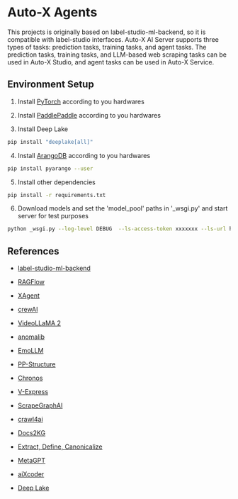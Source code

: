 # Auto-X Agents


This projects is originally based on label-studio-ml-backend, so it is compatible with label-studio interfaces.
Auto-X AI Server supports three types of tasks: prediction tasks, training tasks, and agent tasks.
The prediction tasks, training tasks, and LLM-based web scraping tasks can be used in Auto-X Studio, and agent tasks can be used in Auto-X Service.

## Environment Setup

1. Install [PyTorch](https://pytorch.org/) according to you hardwares

2. Install [PaddlePaddle](https://www.paddlepaddle.org.cn/documentation/docs/en/2.4/install/index_en.html) according to you hardwares

3. Install Deep Lake
```bash
pip install "deeplake[all]"
```
4. Install [ArangoDB](https://github.com/arangodb/arangodb) according to you hardwares
```bash
pip install pyarango --user
```
5. Install other dependencies

```bash
pip install -r requirements.txt
```

6. Download models and set the 'model_pool' paths in '_wsgi.py' and start server for test purposes

```bash
python _wsgi.py --log-level DEBUG  --ls-access-token xxxxxxx --ls-url http://127.0.0.1:8080/
```

## References

- [label-studio-ml-backend](https://github.com/HumanSignal/label-studio-ml-backend)

- [RAGFlow](https://github.com/infiniflow/ragflow)
- [XAgent](https://github.com/OpenBMB/XAgent)
- [crewAI](https://github.com/joaomdmoura/crewAI)

- [VideoLLaMA 2](https://github.com/DAMO-NLP-SG/VideoLLaMA2)
- [anomalib](https://github.com/openvinotoolkit/anomalib)
- [EmoLLM](https://github.com/SmartFlowAI/EmoLLM)

- [PP-Structure](https://github.com/PaddlePaddle/PaddleOCR/tree/main/ppstructure)

- [Chronos](https://github.com/amazon-science/chronos-forecasting)

- [V-Express](https://github.com/tencent-ailab/V-Express)

- [ScrapeGraphAI](https://github.com/VinciGit00/Scrapegraph-ai)
- [crawl4ai](https://github.com/unclecode/crawl4ai)

- [Docs2KG](https://github.com/AI4WA/Docs2KG)
- [Extract, Define, Canonicalize](https://github.com/clear-nus/edc)


- [MetaGPT](https://github.com/geekan/MetaGPT)
- [aiXcoder](https://github.com/aixcoder-plugin/aiXcoder-7B)

- [Deep Lake](https://github.com/activeloopai/deeplake)